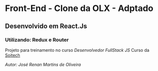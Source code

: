 # Front-End - Clone da OLX - Adptado

## Desenvolvido em React.Js
### Utilizando: Redux e Router

Projeto para treinamento no curso *Desenvolvedor FullStack JS*
Curso da [Soitech](https://www.soitech.com.br/)

_Autor: José Renan Martins de Oliveira_